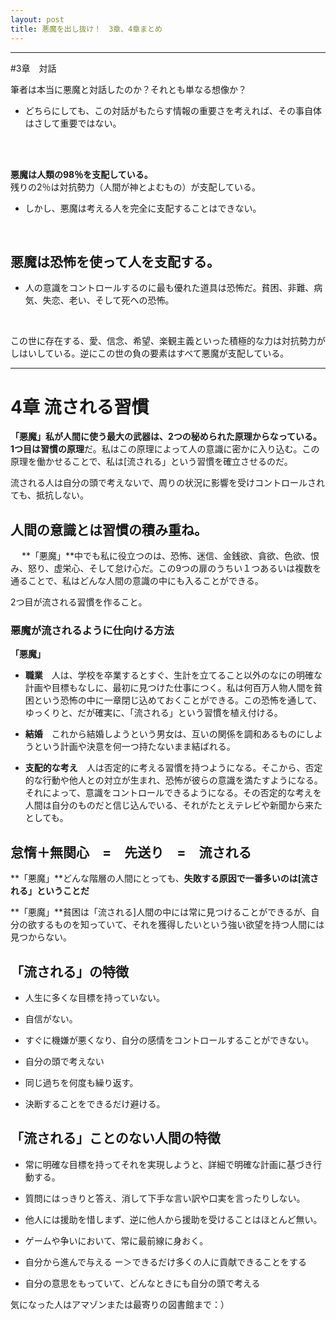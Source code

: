 ```yaml
---
layout: post
title: 悪魔を出し抜け！　3章、4章まとめ
---
```

____
#3章　対話

筆者は本当に悪魔と対話したのか？それとも単なる想像か？
* どちらにしても、この対話がもたらす情報の重要さを考えれば、その事自体はさして重要ではない。
<br/>
<br/>

**悪魔は人類の98％を支配している。**<br/>
残りの2％は対抗勢力（人間が神とよむもの）が支配している。

* しかし、悪魔は考える人を完全に支配することはできない。
<br/>

## 悪魔は恐怖を使って人を支配する。

* 人の意識をコントロールするのに最も優れた道具は恐怖だ。貧困、非難、病気、失恋、老い、そして死への恐怖。
<br/>


この世に存在する、愛、信念、希望、楽観主義といった積極的な力は対抗勢力がしはいしている。逆にこの世の負の要素はすべて悪魔が支配している。
<br/>

____

# 4章 流される習慣

**「悪魔」**私が人間に使う最大の武器は、2つの秘められた原理からなっている。1つ目は**習慣の原理**だ。私はこの原理によって人の意識に密かに入り込む。この原理を働かせることで、私は[流される」という習慣を確立させるのだ。

流される人は自分の頭で考えないで、周りの状況に影響を受けコントロールされても、抵抗しない。
<br/>

## 人間の意識とは習慣の積み重ね。
　
**「悪魔」**中でも私に役立つのは、恐怖、迷信、金銭欲、貪欲、色欲、恨み、怒り、虚栄心、そして怠け心だ。この9つの扉のうちい１つあるいは複数を通ることで、私はどんな人間の意識の中にも入ることができる。

2つ目が流される習慣を作ること。

### 悪魔が流されるように仕向ける方法
**「悪魔」**
	
* **職業**　人は、学校を卒業するとすぐ、生計を立てること以外のなにの明確な計画や目標もなしに、最初に見つけた仕事につく。私は何百万人物人間を貧困という恐怖の中に一章閉じ込めておくことができる。この恐怖を通して、ゆっくりと、だが確実に、「流される」という習慣を植え付ける。

* **結婚**　これから結婚しようという男女は、互いの関係を調和あるものにしようという計画や決意を何一つ持たないまま結ばれる。　
	
* **支配的な考え**　人は否定的に考える習慣を持つようになる。そこから、否定的な行動や他人との対立が生まれ、恐怖が彼らの意識を満たすようになる。それによって、意識をコントロールできるようになる。その否定的な考えを人間は自分のものだと信じ込んでいる、それがたとえテレビや新聞から来たとしても。


## 怠惰＋無関心　=　先送り　=　流される

**「悪魔」**どんな階層の人間にとっても、**失敗する原因で一番多いのは[流される」ということだ**

**「悪魔」**貧困は「流される]人間の中には常に見つけることができるが、自分の欲するものを知っていて、それを獲得したいという強い欲望を持つ人間には見つからない。
	



## 「流される」の特徴

* 人生に多くな目標を持っていない。

* 自信がない。

* すぐに機嫌が悪くなり、自分の感情をコントロールすることができない。

* 自分の頭で考えない

* 同じ過ちを何度も繰り返す。

* 決断することをできるだけ避ける。


## 「流される」ことのない人間の特徴

* 常に明確な目標を持ってそれを実現しようと、詳細で明確な計画に基づき行動する。

* 質問にはっきりと答え、消して下手な言い訳や口実を言ったりしない。

* 他人には援助を惜しまず、逆に他人から援助を受けることはほとんど無い。

* ゲームや争いにおいて、常に最前線に身おく。

* 自分から進んで与える ー＞できるだけ多くの人に貢献できることをする

* 自分の意思をもっていて、どんなときにも自分の頭で考える

気になった人はアマゾンまたは最寄りの図書館まで：）
